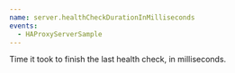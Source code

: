 ```yaml
---
name: server.healthCheckDurationInMilliseconds
events:
  - HAProxyServerSample
---
```


Time it took to finish the last health check, in milliseconds.